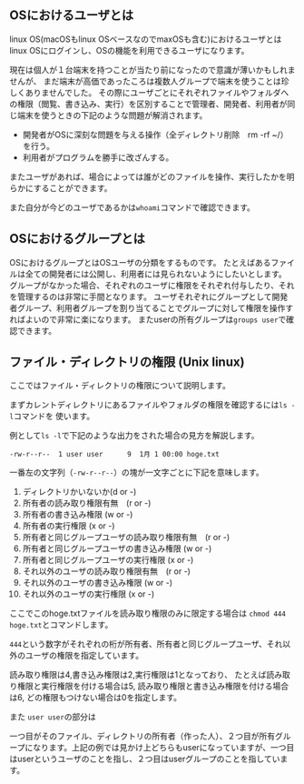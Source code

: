 
## OSにおけるユーザとは
linux OS(macOSもlinux OSベースなのでmaxOSも含む)におけるユーザとはlinux OSにログインし、OSの機能を利用できるユーザになります。

現在は個人が１台端末を持つことが当たり前になったので意識が薄いかもしれませんが、
まだ端末が高価であったころは複数人グループで端末を使うことは珍しくありませんでした。
その際にユーザごとにそれぞれファイルやフォルダへの権限（閲覧、書き込み、実行）を区別することで管理者、開発者、利用者が同じ端末を使うときの下記のような問題が解消されます。

- 開発者がOSに深刻な問題を与える操作（全ディレクトリ削除　rm -rf ~/）を行う。
- 利用者がプログラムを勝手に改ざんする。

またユーザがあれば、場合によっては誰がどのファイルを操作、実行したかを明らかにすることができます。

また自分が今どのユーザであるかは`whoami`コマンドで確認できます。

## OSにおけるグループとは

OSにおけるグループとはOSユーザの分類をするものです。
たとえばあるファイルは全ての開発者には公開し、利用者には見られないようにしたいとします。
グループがなかった場合、それぞれのユーザに権限をそれぞれ付与したり、それを管理するのは非常に手間となります。
ユーザそれぞれにグループとして開発者グループ、利用者グループを割り当てることでグループに対して権限を操作すればよいので非常に楽になります。
またuserの所有グループは`groups user`で確認できます。

## ファイル・ディレクトリの権限 (Unix linux)

ここではファイル・ディレクトリの権限について説明します。

まずカレントディレクトリにあるファイルやフォルダの権限を確認するには`ls -l`コマンドを
使います。

例として`ls -l`で下記のような出力をされた場合の見方を解説します。
```
-rw-r--r--  1 user user      9  1月 1 00:00 hoge.txt
```


一番左の文字列（`-rw-r--r--`）の塊が一文字ごとに下記を意味します。

1. ディレクトリかいないか(d or -)
1. 所有者の読み取り権限有無　(r or -)
1. 所有者の書き込み権限  (w or -)
1. 所有者の実行権限  (x or -)
1. 所有者と同じグループユーザの読み取り権限有無　(r or -)
1. 所有者と同じグループユーザの書き込み権限  (w or -)
1. 所有者と同じグループユーザの実行権限  (x or -)
1. それ以外のユーザの読み取り権限有無　(r or -)
1. それ以外のユーザの書き込み権限  (w or -)
1. それ以外のユーザの実行権限  (x or -)

ここでこのhoge.txtファイルを読み取り権限のみに限定する場合は
`chmod 444 hoge.txt`とコマンドします。

`444`という数字がそれぞれの桁が所有者、所有者と同じグループユーザ、それ以外のユーザの権限を指定しています。

読み取り権限は4,書き込み権限は2,実行権限は1となっており、
たとえば読み取り権限と実行権限を付ける場合は5,
読み取り権限と書き込み権限を付ける場合は6,
どの権限もつけない場合は0を指定します。

また `user user`の部分は

一つ目がそのファイル、ディレクトリの所有者（作った人）、２つ目が所有グループになります。上記の例では見かけ上どちらもuserになっていますが、一つ目はuserというユーザのことを指し、２つ目はuserグループのことを指しています。
